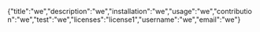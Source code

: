 {"title":"we","description":"we","installation":"we","usage":"we","contribution":"we","test":"we","licenses":"license1","username":"we","email":"we"}